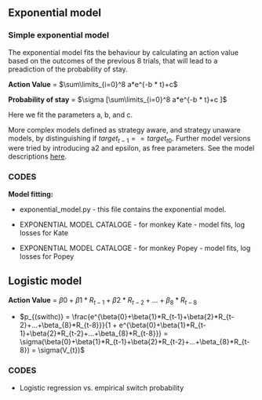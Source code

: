## Exponential model

### Simple exponential model

The exponential model fits the behaviour by calculating an action value based on the outcomes of the previous 8 trials, that will lead to a preadiction of the probability of stay.   


**Action Value** = $\sum\limits_{i=0}^8 a*e^{-b * t}+c$

**Probability of stay** = $\sigma [\sum\limits_{i=0}^8 a*e^{-b * t}+c ]$

Here we fit the parameters a, b, and c. 

More complex models defined as strategy aware, and strategy unaware models, by distinguishing if $target_{t-1} == target_{t0}$. Further model versions were tried by introducing a2 and epsilon, as free parameters. See the model descriptions <a href="https://www.notion.so/dbad05b926a34dddbd0f5f1d99221de9?v=67a739aab2bf4bf8b427e4a878c4b5e7">here</a>.


### CODES 
**Model fitting:** 

- exponential_model.py - this file contains the exponential model. 

- EXPONENTIAL MODEL CATALOGE - for monkey Kate - model fits, log losses for Kate

- EXPONENTIAL MODEL CATALOGE - for monkey Popey - model fits, log losses for Popey


## Logistic model 
**Action Value** = $\beta{0}+\beta{1}*R_{t-1}+\beta{2}*R_{t-2}+...+\beta_{8}*R_{t-8}$

- $p_{(swithc)} = \frac{e^{\beta{0}+\beta{1}*R_{t-1}+\beta{2}*R_{t-2}+...+\beta_{8}*R_{t-8}}}{1 + e^{\beta{0}+\beta{1}*R_{t-1}+\beta{2}*R_{t-2}+...+\beta_{8}*R_{t-8}}} = \sigma(\beta{0}+\beta{1}*R_{t-1}+\beta{2}*R_{t-2}+...+\beta_{8}*R_{t-8})  = \sigma(V_{t})$

### CODES 

- Logistic regression vs. empirical switch probability



